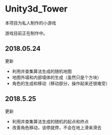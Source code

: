 # Unity3d_Tower

本项目为私人制作的小游戏

游戏目前正在制作中。

## 2018.05.24

更新
- 利用并查集算法生成的随机地图
- 地图外墙和内部墙体的生成（虽然只是个方块）
- 角色的生成和移动（移动部分，操作起来还很难受）



## 2018.5.25

更新
- 利用并查集算法生成的随机的起点和终点
- 改善角色移动，该停就停，不会在地上滑来滑去

